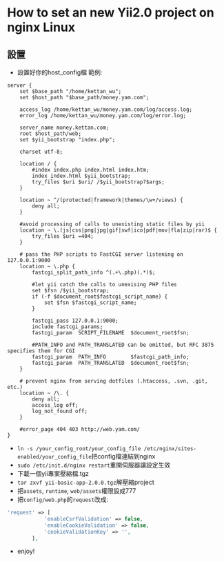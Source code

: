 # How to set an new Yii2.0 project on nginx Linux

## 設置
* 設置好你的host_config檔 範例:
```
server {
	set $base_path "/home/kettan_wu";
	set $host_path "$base_path/money.yam.com";

	access_log /home/kettan_wu/money.yam.com/log/access.log;
    error_log /home/kettan_wu/money.yam.com/log/error.log;

	server_name money.kettan.com;
	root $host_path/web;
	set $yii_bootstrap "index.php";

	charset utf-8;

	location / {
		#index index.php index.html index.htm;
		index index.html $yii_bootstrap;
		try_files $uri $uri/ /$yii_bootstrap?$args;
	}

	location ~ ^/(protected|framework|themes/\w+/views) {
		deny all;
	}

	#avoid processing of calls to unexisting static files by yii
	location ~ \.(js|css|png|jpg|gif|swf|ico|pdf|mov|fla|zip|rar)$ {
		try_files $uri =404;
	}

	# pass the PHP scripts to FastCGI server listening on 127.0.0.1:9000
	location ~ \.php {
		fastcgi_split_path_info ^(.+\.php)(.*)$;

		#let yii catch the calls to unexising PHP files
		set $fsn /$yii_bootstrap;
		if (-f $document_root$fastcgi_script_name) {
			set $fsn $fastcgi_script_name;
		}

		fastcgi_pass 127.0.0.1:9000;
		include fastcgi_params;
		fastcgi_param  SCRIPT_FILENAME  $document_root$fsn;

		#PATH_INFO and PATH_TRANSLATED can be omitted, but RFC 3875 specifies them for CGI
		fastcgi_param  PATH_INFO        $fastcgi_path_info;
		fastcgi_param  PATH_TRANSLATED  $document_root$fsn;
	}

	# prevent nginx from serving dotfiles (.htaccess, .svn, .git, etc.)
	location ~ /\. {
		deny all;
		access_log off;
		log_not_found off;
	}

	#error_page 404 403 http://web.yam.com/
}
```
* `ln -s /your_config_root/your_config_file /etc/nginx/sites-enabled/your_config_file`把config檔連結到nginx
* `sudo /etc/init.d/nginx restart`重開伺服器讓設定生效
* 下載一個yii專案壓縮檔.tgz
* `tar zxvf yii-basic-app-2.0.0.tgz`解壓縮project
* 把`assets`, `runtime`, `web/assets`權限設成777
* 把`config/web.php`的`request`改成:
```php
'request' => [
            'enableCsrfValidation' => false,
            'enableCookieValidation' => false,
            'cookieValidationKey' => '',
        ],
```
* enjoy!

